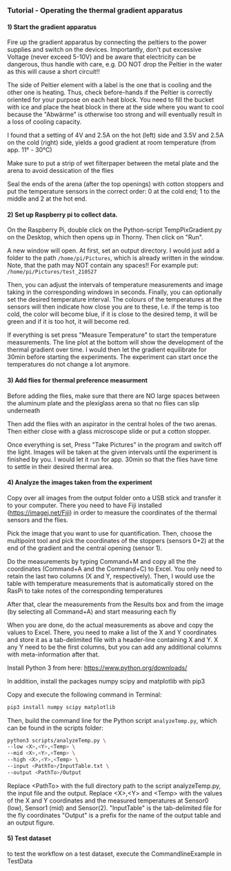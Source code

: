 ### Tutorial - Operating the thermal gradient apparatus

#### 1) Start the gradient apparatus
Fire up the gradient apparatus by connecting the peltiers to the power supplies and switch on the devices. Importantly, don't put excessive Voltage (never exceed 5-10V) and be aware that electricity can be dangerous, thus handle with care, e.g. DO NOT drop the Peltier in the water as this will cause a short circuit!!

The side of Peltier element with a label is the one that is cooling and the other one is heating. Thus, check before-hands if the Peltier is correctly oriented for your purpose on each heat block. You need to fill the bucket with ice and place the heat block in there at the side where you want to cool because the "Abwärme" is otherwise too strong and will eventually result in a loss of cooling capacity. 

I found that a setting of 4V and 2.5A on the hot (left) side and 3.5V and 2.5A on the cold (right) side, yields a good gradient at room temperature (from app. 11° - 30°C)

Make sure to put a strip of wet filterpaper between the metal plate and the arena to avoid dessication of the flies

Seal the ends of the arena (after the top openings) with cotton stoppers and put the temperature sensors in the correct order: 0 at the cold end; 1 to the middle and 2 at the hot end. 

#### 2) Set up Raspberry pi to collect data.
On the Raspberry Pi, double click on the Python-script TempPixGradient.py on the Desktop, which then opens up in Thorny. Then click on "Run". 

A new window will open. At first, set an output directory. I would just add a folder to the path `/home/pi/Pictures`, which is already written in the window. Note, that the path may NOT contain any spaces!! For example put: `/home/pi/Pictures/test_210527`

Then, you can adjust the intervals of temperature measurements and image taking in the corresponding windows in seconds. Finally, you can optionally set the desired temperature interval. The colours of the temperatures at the sensors will then indicate how close you are to these, I.e. if the temp is too cold, the color will become blue, if it is close to the desired temp, it will be green and if it is too hot, it will become red.

If everything is set press "Measure Temperature" to start the temperature measurements. The line plot  at the bottom will show the development of the thermal gradient over time. I would then let the gradient equilibrate for 30min before starting the experiments. The experiment can start once the temperatures do not change a lot anymore.

#### 3) Add flies for thermal preference measurment
 Before adding the flies, make sure that there are NO large spaces between the aluminum plate and the plexiglass arena so that no flies can slip underneath

Then add the flies with an aspirator in the central holes of the two arenas. Then either close with a glass microscope slide or put a cotton stopper. 

Once everything is set, Press "Take Pictures" in the program and switch off the light. Images will be taken at the given intervals until the experiment is finished by you. I would let it run for app. 30min so that the flies have time to settle in their desired thermal area.

#### 4) Analyze the images taken from the experiment
Copy over all images from the output folder onto a USB stick and transfer it to your computer. There you need to have Fiji installed (https://imagej.net/Fiji) in order to measure the coordinates of the thermal sensors and the flies.

Pick the image that you want to use for quantification. Then, choose the multipoint tool and pick the coordinates of the stoppers (sensors 0+2) at the end of the gradient and the central opening (sensor 1).

Do the measurements by typing Command+M and copy all the the coordinates (Command+A and the Command+C) to Excel. You only need to retain the last two columns (X and Y, respectively). Then, I would use the table with temperature measurements that is automatically stored on the RasPi to take notes of the corresponding temperatures 

After that, clear the measurements from the Results box and from the image (by selecting all Command+A) and start measuring each fly

When you are done, do the actual measurements as above and copy the values to Excel. There, you need to make a list of the X and Y coordinates and store it as a tab-delimited file with a header-line containing X and Y. X any Y need to be the first columns, but you can add any additional columns with meta-information after that.

Install Python 3 from here: https://www.python.org/downloads/

In addition, install the packages numpy scipy and matplotlib with pip3

Copy and execute the following command in Terminal: 

```bash
pip3 install numpy scipy matplotlib
```

Then, build the command line for the Python script `analyzeTemp.py`, which can be found in the scripts folder:

```bash
python3 scripts/analyzeTemp.py \
--low <X>,<Y>,<Temp> \
--mid <X>,<Y>,<Temp> \
--high <X>,<Y>,<Temp> \
--input <PathTo>/InputTable.txt \
--output <PathTo>/Output
```

Replace \<PathTo\> with the full directory path to the script analyzeTemp.py, the input file and the output.
Replace \<X\>,\<Y\> and \<Temp\> with the values of the X and Y coordinates and the measured temperatures at Sensor0 (low), Sensor1 (mid) and Sensor(2). 
"InputTable" is the tab-delimited file for the fly coordinates
"Output" is a prefix for the name of the output table and an output figure.
 
#### 5) Test dataset
to test the workflow on a test dataset, execute the CommandlineExample in TestData

